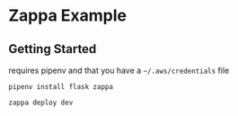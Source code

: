 # Zappa Example
## Getting Started
requires pipenv and that you have a `~/.aws/credentials` file

`pipenv install flask zappa`

`zappa deploy dev`
